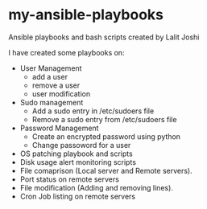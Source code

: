# my-ansible-playbooks
Ansible playbooks and bash scripts created by Lalit Joshi

I have created some playbooks on:
* User Management
	* add a user
	* remove a user
	* user modification
* Sudo management
	* Add a sudo entry in /etc/sudoers file
	* Remove a sudo entry from /etc/sudoers file
* Password Management
	* Create an encrypted password using python
	* Change passoword for a user
* OS patching playbook and scripts
* Disk usage alert monitoring scripts
* File comaprison (Local server and Remote servers).
* Port status on remote servers
* File modification (Adding and removing lines).
* Cron Job listing on remote servers
 
